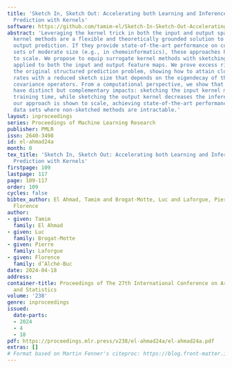 ```yaml
---
title: 'Sketch In, Sketch Out: Accelerating both Learning and Inference for Structured
  Prediction with Kernels'
software: https://github.com/tamim-el/Sketch-In-Sketch-Out-Accelerating-both-Learning-and-Inference-for-Structured-Prediction-with-Kernels
abstract: 'Leveraging the kernel trick in both the input and output spaces, surrogate
  kernel methods are a flexible and theoretically grounded solution to structured
  output prediction. If they provide state-of-the-art performance on complex data
  sets of moderate size (e.g., in chemoinformatics), these approaches however fail
  to scale. We propose to equip surrogate kernel methods with sketching-based approximations,
  applied to both the input and output feature maps. We prove excess risk bounds on
  the original structured prediction problem, showing how to attain close-to-optimal
  rates with a reduced sketch size that depends on the eigendecay of the input/output
  covariance operators. From a computational perspective, we show that the two approximations
  have distinct but complementary impacts: sketching the input kernel mostly reduces
  training time, while sketching the output kernel decreases the inference time. Empirically,
  our approach is shown to scale, achieving state-of-the-art performance on benchmark
  data sets where non-sketched methods are intractable.'
layout: inproceedings
series: Proceedings of Machine Learning Research
publisher: PMLR
issn: 2640-3498
id: el-ahmad24a
month: 0
tex_title: 'Sketch In, Sketch Out: Accelerating both Learning and Inference for Structured
  Prediction with Kernels'
firstpage: 109
lastpage: 117
page: 109-117
order: 109
cycles: false
bibtex_author: El Ahmad, Tamim and Brogat-Motte, Luc and Laforgue, Pierre and d'Alch\'{e}-Buc,
  Florence
author:
- given: Tamim
  family: El Ahmad
- given: Luc
  family: Brogat-Motte
- given: Pierre
  family: Laforgue
- given: Florence
  family: d’Alché-Buc
date: 2024-04-18
address:
container-title: Proceedings of The 27th International Conference on Artificial Intelligence
  and Statistics
volume: '238'
genre: inproceedings
issued:
  date-parts:
  - 2024
  - 4
  - 18
pdf: https://proceedings.mlr.press/v238/el-ahmad24a/el-ahmad24a.pdf
extras: []
# Format based on Martin Fenner's citeproc: https://blog.front-matter.io/posts/citeproc-yaml-for-bibliographies/
---
```

